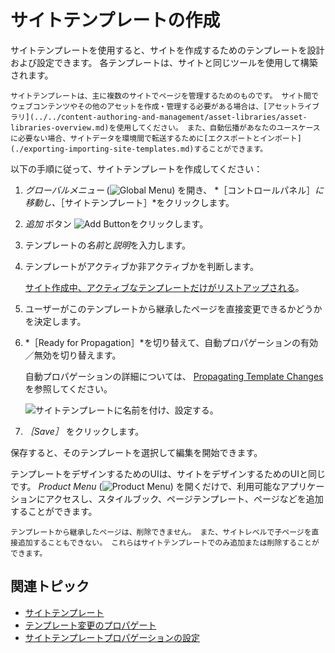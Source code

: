 # サイトテンプレートの作成

サイトテンプレートを使用すると、サイトを作成するためのテンプレートを設計および設定できます。 各テンプレートは、サイトと同じツールを使用して構築されます。

```{tip}
サイトテンプレートは、主に複数のサイトでページを管理するためのものです。 サイト間でウェブコンテンツやその他のアセットを作成・管理する必要がある場合は、[アセットライブラリ](../../content-authoring-and-management/asset-libraries/asset-libraries-overview.md)を使用してください。 また、自動伝播があなたのユースケースに必要ない場合、サイトデータを環境間で転送するために[エクスポートとインポート](./exporting-importing-site-templates.md)することができます。
```

以下の手順に従って、サイトテンプレートを作成してください：

1. *グローバルメニュー* (![Global Menu](../../../images/icon-applications-menu.png)) を開き、 *［コントロールパネル］*に移動し、*［サイトテンプレート］*をクリックします。

1. *追加* ボタン ![Add Button](../../../images/icon-add.png)をクリックします。

1. テンプレートの*名前*と*説明*を入力します。

1. テンプレートがアクティブか非アクティブかを判断します。

   [サイト作成中、アクティブなテンプレートだけがリストアップされる](../adding-a-site.md)。

1. ユーザーがこのテンプレートから継承したページを直接変更できるかどうかを決定します。

1. *［Ready for Propagation］*を切り替えて、自動プロパゲーションの有効／無効を切り替えます。

   自動プロパゲーションの詳細については、 [Propagating Template Changes](./propagating-template-changes.md)を参照してください。

   ![サイトテンプレートに名前を付け、設定する。](./creating-site-templates/images/01.png)

1. *［Save］* をクリックします。

保存すると、そのテンプレートを選択して編集を開始できます。

テンプレートをデザインするためのUIは、サイトをデザインするためのUIと同じです。 *Product Menu* (![Product Menu](../../../images/icon-product-menu.png)) を開くだけで、利用可能なアプリケーションにアクセスし、スタイルブック、ページテンプレート、ページなどを追加することができます。

```{important}
テンプレートから継承したページは、削除できません。 また、サイトレベルで子ページを直接追加することもできない。 これらはサイトテンプレートでのみ追加または削除することができます。
```

## 関連トピック

* [サイトテンプレート](../site-templates.md)
* [テンプレート変更のプロパゲート](./propagating-template-changes.md)
* [サイトテンプレートプロパゲーションの設定](./configuring-site-template-propagation.md)
